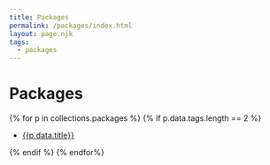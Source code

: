 ```yaml
---
title: Packages
permalink: /packages/index.html
layout: page.njk
tags:
  - packages
---
```


# Packages

{% for p in collections.packages %}
{% if p.data.tags.length == 2 %}

- [{{p.data.title}}]({{p.url}})

{% endif %}
{% endfor%}
